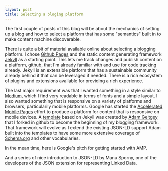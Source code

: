 ```yaml
---
layout: post
title: Selecting a bloging platform
---
```


The first couple of posts of this blog will be about the mechanics of setting up a blog and how to select a platform that has some "semantics" built in to make content machine discoverable.

There is quite a bit of material available online about selecting a blogging platform. I chose [Github Pages](https://pages.github.com/) and the static content generating framework [Jekyll](https://jekyllrb.com/) as a starting point. This lets me track changes and publish content on a platform, github, that I'm already familiar with and use for code tracking already. Jekyll is an extensible platform that has a sustainable community already behind it that can be leveraged if needed. There is a rich ecosystem of plugins and extensions available for providing a rich experience.

The last major requirement was that I wanted something in a style similar to [Medium](https://medium.com/), which I find very readable in terms of fonts and a simple layout. I also wanted something that is responsive on a variety of platforms and browsers, particularily mobile platforms. Google has started the [Accelerated Mobile Pages](https://www.ampproject.org/) effort to produce a platform for content that is responsive on mobile devices. A [template](https://github.com/ageitgey/amplify) based on Jekyll was created by [Adam Geitgey](https://github.com/ageitgey) that I forked in github to become the beginning of my blogging framework. That framework will evolve as I extend the existing JSON-LD support Adam built into the templates to have some more extensive coverage of [Schema.org](http://schema.org/) and other vocabularies.

In the mean time, here is Google's pitch for getting started with AMP.
<amp-youtube data-videoid="lBTCB7yLs8Y" layout="responsive" width="480" height="270"></amp-youtube>

And a series of nice introduction to JSON-LD by Manu Sporny, one of the developers of the JSON extension for representing Linked Data.

<amp-youtube data-videoid="vioCbTo3C-4" layout="responsive" width="480" height="270"></amp-youtube>
